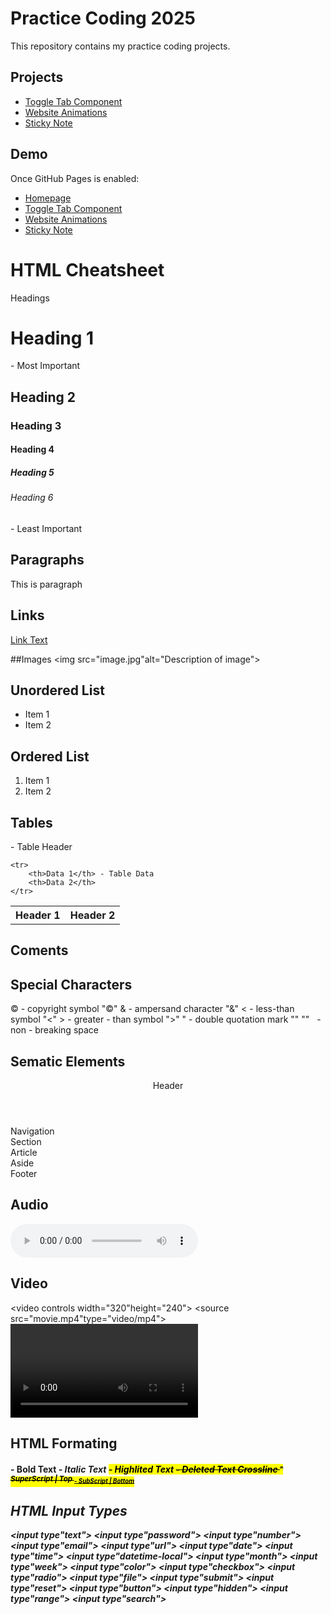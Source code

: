 # Practice Coding 2025

This repository contains my practice coding projects.

## Projects
- [Toggle Tab Component](./toggle-tab-component/)
- [Website Animations](./website-animations/)
- [Sticky Note](./Sticky-Note/)

## Demo
Once GitHub Pages is enabled:
- [Homepage](https://dorjar.github.io/Practice_Coding_2025/)
- [Toggle Tab Component](https://dorjar.github.io/Practice_Coding_2025/toggle-tab-component/)
- [Website Animations](https://dorjar.github.io/Practice_Coding_2025/website-animations/)
- [Sticky Note](https://dorjar.github.io/Practice_Coding_2025/Sticky-Note/)

# HTML Cheatsheet
Headings
<h1>Heading 1</h1> - Most Important
<h2>Heading 2</h2>
<h3>Heading 3</h3>
<h4>Heading 4</h4>
<h5>Heading 5</h5>
<h6>Heading 6</h6> - Least Important

## Paragraphs
<p>This is paragraph</p>

## Links
<a href="http://wwww.example.com">Link Text</a>

##Images
<img src="image.jpg"alt="Description of image">

## Unordered List
<ul>
    <li>Item 1</li>
    <li>Item 2</li>
</ul>

## Ordered List
<ol>
    <li>Item 1</li>
    <li>Item 2</li>    
</ol>

## Tables
<table>
    <tr>
        <th>Header 1</th> - Table Header
        <th>Header 2</th>
    </tr>

    <tr>
        <th>Data 1</th> - Table Data
        <th>Data 2</th>
    </tr>
</table>

## Coments
<!-- This is a comment -->


## Special Characters
&copy; - copyright symbol "©"
&amp; - ampersand character "&"
&lt; - less-than symbol "<"
&gt; - greater - than symbol ">"
&quot; - double quotation mark "" ""
&nbsp; - non - breaking space

## Sematic Elements
<header> Header </header>
<nav>Navigation </nav>
<section>Section </section>
<article>Article </article>
<aside> Aside </aside>
<footer> Footer </footer>

## Audio
<audio controls>
    <source src="audio.mp3"type="audio/mpeg">
</audio>

## Video
<video controls width="320"height="240">
    <source src="movie.mp4"type="video/mp4">
<video>    

## HTML Formating
<b> - Bold Text
<i> - Italic Text
<mark> - Highlited Text
<del> - Deleted Text Crossline
<sup> - SuperScript | Top
<sub> - SubScript | Bottom

## HTML Input Types
<input type"text">
<input type"password">
<input type"number">
<input type"email">
<input type"url">
<input type"date">
<input type"time">
<input type"datetime-local">
<input type"month">
<input type"week">
<input type"color">
<input type"checkbox">
<input type"radio">
<input type"file">
<input type"submit">
<input type"reset">
<input type"button">
<input type"hidden">
<input type"range">
<input type"search">

